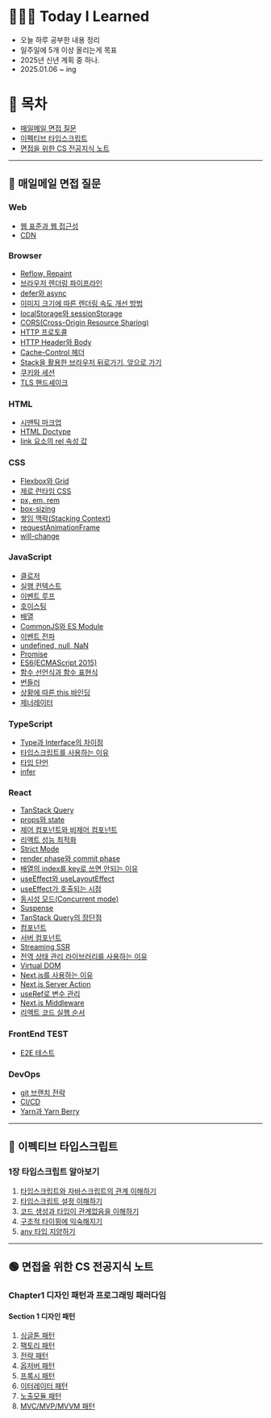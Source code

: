 # 👩🏻‍💻 Today I Learned

- 오늘 하루 공부한 내용 정리
- 일주일에 5개 이상 올리는게 목표
- 2025년 신년 계획 중 하나.
- 2025.01.06 ~ ing

# 📌 목차
- [매일메일 면접 질문](#-매일메일-면접-질문)
- [이펙티브 타입스크립트](#-이펙티브-타입스크립트)
- [면접을 위한 CS 전공지식 노트](#-면접을-위한-cs-전공지식-노트)

--- 

## 📩 매일메일 면접 질문

### Web

- [웹 표준과 웹 접근성](https://github.com/devsuzy/TIL/blob/main/%EB%A7%A4%EC%9D%BC%EB%A9%94%EC%9D%BC%20%EB%A9%B4%EC%A0%91%20%EC%A7%88%EB%AC%B8//Web/%EC%9B%B9%20%ED%91%9C%EC%A4%80%EA%B3%BC%20%EC%9B%B9%20%EC%A0%91%EA%B7%BC%EC%84%B1.md)
- [CDN](https://github.com/devsuzy/TIL/blob/main/%EB%A7%A4%EC%9D%BC%EB%A9%94%EC%9D%BC%20%EB%A9%B4%EC%A0%91%20%EC%A7%88%EB%AC%B8//Web/CDN.md)

### Browser

- [Reflow, Repaint](https://github.com/devsuzy/TIL/edit/main/%EB%A7%A4%EC%9D%BC%EB%A9%94%EC%9D%BC%20%EB%A9%B4%EC%A0%91%20%EC%A7%88%EB%AC%B8//Browser/Reflow%2CRepaint.md)
- [브라우저 렌더링 파이프라인](https://github.com/devsuzy/TIL/blob/main/%EB%A7%A4%EC%9D%BC%EB%A9%94%EC%9D%BC%20%EB%A9%B4%EC%A0%91%20%EC%A7%88%EB%AC%B8//Browser/%EB%B8%8C%EB%9D%BC%EC%9A%B0%EC%A0%80%20%EB%A0%8C%EB%8D%94%EB%A7%81%20%ED%8C%8C%EC%9D%B4%ED%94%84%EB%9D%BC%EC%9D%B8.md)
- [defer와 async](https://github.com/devsuzy/TIL/blob/main/%EB%A7%A4%EC%9D%BC%EB%A9%94%EC%9D%BC%20%EB%A9%B4%EC%A0%91%20%EC%A7%88%EB%AC%B8//Browser/defer%EC%99%80%20async.md)
- [이미지 크기에 따른 렌더링 속도 개선 방법](https://github.com/devsuzy/TIL/blob/main/%EB%A7%A4%EC%9D%BC%EB%A9%94%EC%9D%BC%20%EB%A9%B4%EC%A0%91%20%EC%A7%88%EB%AC%B8//Browser/%EC%9D%B4%EB%AF%B8%EC%A7%80%20%ED%81%AC%EA%B8%B0%EC%97%90%20%EB%94%B0%EB%A5%B8%20%EB%A0%8C%EB%8D%94%EB%A7%81%20%EC%86%8D%EB%8F%84%20%EA%B0%9C%EC%84%A0%20%EB%B0%A9%EB%B2%95.md)
- [localStorage와 sessionStorage](https://github.com/devsuzy/TIL/blob/main/%EB%A7%A4%EC%9D%BC%EB%A9%94%EC%9D%BC%20%EB%A9%B4%EC%A0%91%20%EC%A7%88%EB%AC%B8//Browser/localStorage%EC%99%80%20sessionStorage.md)
- [CORS(Cross-Origin Resource Sharing)](https://github.com/devsuzy/TIL/blob/main/%EB%A7%A4%EC%9D%BC%EB%A9%94%EC%9D%BC%20%EB%A9%B4%EC%A0%91%20%EC%A7%88%EB%AC%B8//Browser/CORS(Cross-Origin%20Resource%20Sharing).md)
- [HTTP 프로토콜](https://github.com/devsuzy/TIL/blob/main/%EB%A7%A4%EC%9D%BC%EB%A9%94%EC%9D%BC%20%EB%A9%B4%EC%A0%91%20%EC%A7%88%EB%AC%B8//Browser/HTTP%20%ED%94%84%EB%A1%9C%ED%86%A0%EC%BD%9C.md)
- [HTTP Header와 Body](https://github.com/devsuzy/TIL/blob/main/%EB%A7%A4%EC%9D%BC%EB%A9%94%EC%9D%BC%20%EB%A9%B4%EC%A0%91%20%EC%A7%88%EB%AC%B8//Browser/HTTP%20Header%EC%99%80%20Body.md)
- [Cache-Control 헤더](https://github.com/devsuzy/TIL/blob/main/%EB%A7%A4%EC%9D%BC%EB%A9%94%EC%9D%BC%20%EB%A9%B4%EC%A0%91%20%EC%A7%88%EB%AC%B8//Browser/Cache-Control%20%ED%97%A4%EB%8D%94.md)
- [Stack을 활용한 브라우저 뒤로가기, 앞으로 가기](https://github.com/devsuzy/TIL/blob/main/%EB%A7%A4%EC%9D%BC%EB%A9%94%EC%9D%BC%20%EB%A9%B4%EC%A0%91%20%EC%A7%88%EB%AC%B8//Browser/Stack%EC%9D%84%20%ED%99%9C%EC%9A%A9%ED%95%9C%20%EB%B8%8C%EB%9D%BC%EC%9A%B0%EC%A0%80%20%EB%92%A4%EB%A1%9C%EA%B0%80%EA%B8%B0,%20%EC%95%9E%EC%9C%BC%EB%A1%9C%20%EA%B0%80%EA%B8%B0.md)
- [쿠키와 세션](https://github.com/devsuzy/TIL/blob/main/%EB%A7%A4%EC%9D%BC%EB%A9%94%EC%9D%BC%20%EB%A9%B4%EC%A0%91%20%EC%A7%88%EB%AC%B8//Browser/%EC%BF%A0%ED%82%A4%EC%99%80%20%EC%84%B8%EC%85%98.md)
- [TLS 핸드셰이크](https://github.com/devsuzy/TIL/blob/main/%EB%A7%A4%EC%9D%BC%EB%A9%94%EC%9D%BC%20%EB%A9%B4%EC%A0%91%20%EC%A7%88%EB%AC%B8//Browser/TLS%20%ED%95%B8%EB%93%9C%EC%85%B0%EC%9D%B4%ED%81%AC.md)

### HTML

- [시맨틱 마크업](https://github.com/devsuzy/TIL/blob/main/%EB%A7%A4%EC%9D%BC%EB%A9%94%EC%9D%BC%20%EB%A9%B4%EC%A0%91%20%EC%A7%88%EB%AC%B8//HTML/%EC%8B%9C%EB%A7%A8%ED%8B%B1%20%EB%A7%88%ED%81%AC%EC%97%85.md)
- [HTML Doctype](https://github.com/devsuzy/TIL/blob/main/%EB%A7%A4%EC%9D%BC%EB%A9%94%EC%9D%BC%20%EB%A9%B4%EC%A0%91%20%EC%A7%88%EB%AC%B8//HTML/HTML%20Doctype.md)
- [link 요소의 rel 속성 값](https://github.com/devsuzy/TIL/blob/main/%EB%A7%A4%EC%9D%BC%EB%A9%94%EC%9D%BC%20%EB%A9%B4%EC%A0%91%20%EC%A7%88%EB%AC%B8//HTML/link%20%EC%9A%94%EC%86%8C%EC%9D%98%20rel%20%EC%86%8D%EC%84%B1%20%EA%B0%92.md)

### CSS

- [Flexbox와 Grid](https://github.com/devsuzy/TIL/blob/main/%EB%A7%A4%EC%9D%BC%EB%A9%94%EC%9D%BC%20%EB%A9%B4%EC%A0%91%20%EC%A7%88%EB%AC%B8//CSS/Flexbox%EC%99%80%20Grid.md)
- [제로 런타임 CSS](https://github.com/devsuzy/TIL/blob/main/%EB%A7%A4%EC%9D%BC%EB%A9%94%EC%9D%BC%20%EB%A9%B4%EC%A0%91%20%EC%A7%88%EB%AC%B8//CSS/%EC%A0%9C%EB%A1%9C%20%EB%9F%B0%ED%83%80%EC%9E%84%20css.md)
- [px, em, rem](https://github.com/devsuzy/TIL/blob/main/%EB%A7%A4%EC%9D%BC%EB%A9%94%EC%9D%BC%20%EB%A9%B4%EC%A0%91%20%EC%A7%88%EB%AC%B8//CSS/px%2C%20em%2C%20rem.md)
- [box-sizing](https://github.com/devsuzy/TIL/blob/main/%EB%A7%A4%EC%9D%BC%EB%A9%94%EC%9D%BC%20%EB%A9%B4%EC%A0%91%20%EC%A7%88%EB%AC%B8//CSS/box-sizing.md)
- [쌓임 맥락(Stacking Context)](https://github.com/devsuzy/TIL/blob/main/%EB%A7%A4%EC%9D%BC%EB%A9%94%EC%9D%BC%20%EB%A9%B4%EC%A0%91%20%EC%A7%88%EB%AC%B8//CSS/%EC%8C%93%EC%9E%84%20%EB%A7%A5%EB%9D%BD(Stacking%20Context).md)
- [requestAnimationFrame](https://github.com/devsuzy/TIL/blob/main/%EB%A7%A4%EC%9D%BC%EB%A9%94%EC%9D%BC%20%EB%A9%B4%EC%A0%91%20%EC%A7%88%EB%AC%B8//CSS/requestAnimationFrame.md)
- [will-change](https://github.com/devsuzy/TIL/blob/main/%EB%A7%A4%EC%9D%BC%EB%A9%94%EC%9D%BC%20%EB%A9%B4%EC%A0%91%20%EC%A7%88%EB%AC%B8//CSS/will-change.md)

### JavaScript

- [클로저](https://github.com/devsuzy/TIL/blob/main/%EB%A7%A4%EC%9D%BC%EB%A9%94%EC%9D%BC%20%EB%A9%B4%EC%A0%91%20%EC%A7%88%EB%AC%B8//JavaScript/%ED%81%B4%EB%A1%9C%EC%A0%80.md)
- [실행 컨텍스트](https://github.com/devsuzy/TIL/blob/main/%EB%A7%A4%EC%9D%BC%EB%A9%94%EC%9D%BC%20%EB%A9%B4%EC%A0%91%20%EC%A7%88%EB%AC%B8//JavaScript/%EC%8B%A4%ED%96%89%20%EC%BB%A8%ED%85%8D%EC%8A%A4%ED%8A%B8.md)
- [이벤트 루프](https://github.com/devsuzy/TIL/edit/main/%EB%A7%A4%EC%9D%BC%EB%A9%94%EC%9D%BC%20%EB%A9%B4%EC%A0%91%20%EC%A7%88%EB%AC%B8//JavaScript/%EC%9D%B4%EB%B2%A4%ED%8A%B8%20%EB%A3%A8%ED%94%84.md)
- [호이스팅](https://github.com/devsuzy/TIL/blob/main/%EB%A7%A4%EC%9D%BC%EB%A9%94%EC%9D%BC%20%EB%A9%B4%EC%A0%91%20%EC%A7%88%EB%AC%B8//JavaScript/%ED%98%B8%EC%9D%B4%EC%8A%A4%ED%8C%85.md)
- [배열](https://github.com/devsuzy/TIL/blob/main/%EB%A7%A4%EC%9D%BC%EB%A9%94%EC%9D%BC%20%EB%A9%B4%EC%A0%91%20%EC%A7%88%EB%AC%B8//JavaScript/%EB%B0%B0%EC%97%B4.md)
- [CommonJS와 ES Module](https://github.com/devsuzy/TIL/blob/main/%EB%A7%A4%EC%9D%BC%EB%A9%94%EC%9D%BC%20%EB%A9%B4%EC%A0%91%20%EC%A7%88%EB%AC%B8//JavaScript/CommonJS%EC%99%80%20ES%20Module.md)
- [이벤트 전파](https://github.com/devsuzy/TIL/blob/main/%EB%A7%A4%EC%9D%BC%EB%A9%94%EC%9D%BC%20%EB%A9%B4%EC%A0%91%20%EC%A7%88%EB%AC%B8//JavaScript/%EC%9D%B4%EB%B2%A4%ED%8A%B8%20%EC%A0%84%ED%8C%8C.md)
- [undefined, null, NaN](https://github.com/devsuzy/TIL/blob/main/%EB%A7%A4%EC%9D%BC%EB%A9%94%EC%9D%BC%20%EB%A9%B4%EC%A0%91%20%EC%A7%88%EB%AC%B8//JavaScript/undefined%2C%20null%2C%20NaN.md)
- [Promise](https://github.com/devsuzy/TIL/blob/main/%EB%A7%A4%EC%9D%BC%EB%A9%94%EC%9D%BC%20%EB%A9%B4%EC%A0%91%20%EC%A7%88%EB%AC%B8//JavaScript/Promise.md)
- [ES6(ECMAScript 2015)](https://github.com/devsuzy/TIL/blob/main/%EB%A7%A4%EC%9D%BC%EB%A9%94%EC%9D%BC%20%EB%A9%B4%EC%A0%91%20%EC%A7%88%EB%AC%B8//JavaScript/ES6(ECMAScript%202015).md)
- [함수 선언식과 함수 표현식](https://github.com/devsuzy/TIL/blob/main/%EB%A7%A4%EC%9D%BC%EB%A9%94%EC%9D%BC%20%EB%A9%B4%EC%A0%91%20%EC%A7%88%EB%AC%B8//JavaScript/%ED%95%A8%EC%88%98%20%EC%84%A0%EC%96%B8%EC%8B%9D%EA%B3%BC%20%ED%95%A8%EC%88%98%20%ED%91%9C%ED%98%84%EC%8B%9D.md)
- [번들러](https://github.com/devsuzy/TIL/blob/main/%EB%A7%A4%EC%9D%BC%EB%A9%94%EC%9D%BC%20%EB%A9%B4%EC%A0%91%20%EC%A7%88%EB%AC%B8//JavaScript/%EB%B2%88%EB%93%A4%EB%9F%AC.md)
- [상황에 따른 this 바인딩](https://github.com/devsuzy/TIL/blob/main/%EB%A7%A4%EC%9D%BC%EB%A9%94%EC%9D%BC%20%EB%A9%B4%EC%A0%91%20%EC%A7%88%EB%AC%B8//JavaScript/%EC%83%81%ED%99%A9%EC%97%90%20%EB%94%B0%EB%A5%B8%20this%20%EB%B0%94%EC%9D%B8%EB%94%A9.md)
- [제너레이터](https://github.com/devsuzy/TIL/blob/main/%EB%A7%A4%EC%9D%BC%EB%A9%94%EC%9D%BC%20%EB%A9%B4%EC%A0%91%20%EC%A7%88%EB%AC%B8//JavaScript/%EC%A0%9C%EB%84%88%EB%A0%88%EC%9D%B4%ED%84%B0.md)

### TypeScript

- [Type과 Interface의 차이점](https://github.com/devsuzy/TIL/blob/main/%EB%A7%A4%EC%9D%BC%EB%A9%94%EC%9D%BC%20%EB%A9%B4%EC%A0%91%20%EC%A7%88%EB%AC%B8//TypeScript/Type%EA%B3%BC%20Interface%EC%9D%98%20%EC%B0%A8%EC%9D%B4%EC%A0%90.md)
- [타입스크립트를 사용하는 이유](https://github.com/devsuzy/TIL/blob/main/%EB%A7%A4%EC%9D%BC%EB%A9%94%EC%9D%BC%20%EB%A9%B4%EC%A0%91%20%EC%A7%88%EB%AC%B8//TypeScript/%ED%83%80%EC%9E%85%EC%8A%A4%ED%81%AC%EB%A6%BD%ED%8A%B8%EB%A5%BC%20%EC%82%AC%EC%9A%A9%ED%95%98%EB%8A%94%20%EC%9D%B4%EC%9C%A0.md)
- [타입 단언](https://github.com/devsuzy/TIL/blob/main/%EB%A7%A4%EC%9D%BC%EB%A9%94%EC%9D%BC%20%EB%A9%B4%EC%A0%91%20%EC%A7%88%EB%AC%B8//TypeScript/%ED%83%80%EC%9E%85%20%EB%8B%A8%EC%96%B8.md)
- [infer](https://github.com/devsuzy/TIL/blob/main/%EB%A7%A4%EC%9D%BC%EB%A9%94%EC%9D%BC%20%EB%A9%B4%EC%A0%91%20%EC%A7%88%EB%AC%B8//TypeScript/infer.md)

### React

- [TanStack Query](https://github.com/devsuzy/TIL/blob/main/%EB%A7%A4%EC%9D%BC%EB%A9%94%EC%9D%BC%20%EB%A9%B4%EC%A0%91%20%EC%A7%88%EB%AC%B8//React/TanStack%20Query.md)
- [props와 state](https://github.com/devsuzy/TIL/blob/main/%EB%A7%A4%EC%9D%BC%EB%A9%94%EC%9D%BC%20%EB%A9%B4%EC%A0%91%20%EC%A7%88%EB%AC%B8//React/props%EC%99%80%20state.md)
- [제어 컴포넌트와 비제어 컴포넌트](https://github.com/devsuzy/TIL/blob/main/%EB%A7%A4%EC%9D%BC%EB%A9%94%EC%9D%BC%20%EB%A9%B4%EC%A0%91%20%EC%A7%88%EB%AC%B8//React/%EC%A0%9C%EC%96%B4%20%EC%BB%B4%ED%8F%AC%EB%84%8C%ED%8A%B8%EC%99%80%20%EB%B9%84%EC%A0%9C%EC%96%B4%20%EC%BB%B4%ED%8F%AC%EB%84%8C%ED%8A%B8.md)
- [리액트 성능 최적화](https://github.com/devsuzy/TIL/blob/main/%EB%A7%A4%EC%9D%BC%EB%A9%94%EC%9D%BC%20%EB%A9%B4%EC%A0%91%20%EC%A7%88%EB%AC%B8//React/%EB%A6%AC%EC%95%A1%ED%8A%B8%20%EC%84%B1%EB%8A%A5%20%EC%B5%9C%EC%A0%81%ED%99%94.md)
- [Strict Mode](https://github.com/devsuzy/TIL/blob/main/%EB%A7%A4%EC%9D%BC%EB%A9%94%EC%9D%BC%20%EB%A9%B4%EC%A0%91%20%EC%A7%88%EB%AC%B8//React/Strict%20Mode.md)
- [render phase와 commit phase](https://github.com/devsuzy/TIL/blob/main/%EB%A7%A4%EC%9D%BC%EB%A9%94%EC%9D%BC%20%EB%A9%B4%EC%A0%91%20%EC%A7%88%EB%AC%B8//React/render%20phase%EC%99%80%20commit%20phase.md)
- [배열의 index를 key로 쓰면 안되는 이유](https://github.com/devsuzy/TIL/blob/main/%EB%A7%A4%EC%9D%BC%EB%A9%94%EC%9D%BC%20%EB%A9%B4%EC%A0%91%20%EC%A7%88%EB%AC%B8//React/%EB%B0%B0%EC%97%B4%EC%9D%98%20index%EB%A5%BC%20key%EB%A1%9C%20%EC%93%B0%EB%A9%B4%20%EC%95%88%EB%90%98%EB%8A%94%20%EC%9D%B4%EC%9C%A0.md)
- [useEffect와 useLayoutEffect](https://github.com/devsuzy/TIL/blob/main/%EB%A7%A4%EC%9D%BC%EB%A9%94%EC%9D%BC%20%EB%A9%B4%EC%A0%91%20%EC%A7%88%EB%AC%B8//React/useEffect%EC%99%80%20useLayoutEffect.md)
- [useEffect가 호출되는 시점](https://github.com/devsuzy/TIL/blob/main/%EB%A7%A4%EC%9D%BC%EB%A9%94%EC%9D%BC%20%EB%A9%B4%EC%A0%91%20%EC%A7%88%EB%AC%B8//React/useEffect%EA%B0%80%20%ED%98%B8%EC%B6%9C%EB%90%98%EB%8A%94%20%EC%8B%9C%EC%A0%90.md)
- [동시성 모드(Concurrent mode)](https://github.com/devsuzy/TIL/blob/main/%EB%A7%A4%EC%9D%BC%EB%A9%94%EC%9D%BC%20%EB%A9%B4%EC%A0%91%20%EC%A7%88%EB%AC%B8//React/%EB%8F%99%EC%8B%9C%EC%84%B1%20%EB%AA%A8%EB%93%9C(Concurrent%20mode).md)
- [Suspense](https://github.com/devsuzy/TIL/blob/main/%EB%A7%A4%EC%9D%BC%EB%A9%94%EC%9D%BC%20%EB%A9%B4%EC%A0%91%20%EC%A7%88%EB%AC%B8//React/Suspense.md)
- [TanStack Query의 장단점](https://github.com/devsuzy/TIL/blob/main/%EB%A7%A4%EC%9D%BC%EB%A9%94%EC%9D%BC%20%EB%A9%B4%EC%A0%91%20%EC%A7%88%EB%AC%B8//React/Tanstack%20Query%EC%9D%98%20%EC%9E%A5%EB%8B%A8%EC%A0%90.md)
- [컴포넌트](https://github.com/devsuzy/TIL/blob/main/%EB%A7%A4%EC%9D%BC%EB%A9%94%EC%9D%BC%20%EB%A9%B4%EC%A0%91%20%EC%A7%88%EB%AC%B8//React/%EC%BB%B4%ED%8F%AC%EB%84%8C%ED%8A%B8.md)
- [서버 컴포넌트](https://github.com/devsuzy/TIL/blob/main/%EB%A7%A4%EC%9D%BC%EB%A9%94%EC%9D%BC%20%EB%A9%B4%EC%A0%91%20%EC%A7%88%EB%AC%B8//React/%EC%84%9C%EB%B2%84%20%EC%BB%B4%ED%8F%AC%EB%84%8C%ED%8A%B8.md)
- [Streaming SSR](https://github.com/devsuzy/TIL/blob/main/%EB%A7%A4%EC%9D%BC%EB%A9%94%EC%9D%BC%20%EB%A9%B4%EC%A0%91%20%EC%A7%88%EB%AC%B8//React/Streaming%20SSR.md)
- [전역 상태 관리 라이브러리를 사용하는 이유](https://github.com/devsuzy/TIL/blob/main/%EB%A7%A4%EC%9D%BC%EB%A9%94%EC%9D%BC%20%EB%A9%B4%EC%A0%91%20%EC%A7%88%EB%AC%B8//React/%EC%A0%84%EC%97%AD%20%EC%83%81%ED%83%9C%20%EA%B4%80%EB%A6%AC%20%EB%9D%BC%EC%9D%B4%EB%B8%8C%EB%9F%AC%EB%A6%AC%EB%A5%BC%20%EC%82%AC%EC%9A%A9%ED%95%98%EB%8A%94%20%EC%9D%B4%EC%9C%A0.md)
- [Virtual DOM](https://github.com/devsuzy/TIL)
- [Next.js를 사용하는 이유](http://github.com/devsuzy/TIL/blob/main/%EB%A7%A4%EC%9D%BC%EB%A9%94%EC%9D%BC%20%EB%A9%B4%EC%A0%91%20%EC%A7%88%EB%AC%B8//React/Next.js.md)
- [Next.js Server Action](https://github.com/devsuzy/TIL/blob/main/%EB%A7%A4%EC%9D%BC%EB%A9%94%EC%9D%BC%20%EB%A9%B4%EC%A0%91%20%EC%A7%88%EB%AC%B8//React/Next.js%20Server%20Action.md)
- [useRef로 변수 관리](https://github.com/devsuzy/TIL/blob/main/%EB%A7%A4%EC%9D%BC%EB%A9%94%EC%9D%BC%20%EB%A9%B4%EC%A0%91%20%EC%A7%88%EB%AC%B8//React/useRef%EB%A1%9C%20%EB%B3%80%EC%88%98%20%EA%B4%80%EB%A6%AC.md)
- [Next.js Middleware](https://github.com/devsuzy/TIL/blob/main/%EB%A7%A4%EC%9D%BC%EB%A9%94%EC%9D%BC%20%EB%A9%B4%EC%A0%91%20%EC%A7%88%EB%AC%B8//React/Next.js%20Middleware.md)
- [리액트 코드 실행 순서](https://github.com/devsuzy/TIL/blob/main/%EB%A7%A4%EC%9D%BC%EB%A9%94%EC%9D%BC%20%EB%A9%B4%EC%A0%91%20%EC%A7%88%EB%AC%B8//React/%EB%A6%AC%EC%95%A1%ED%8A%B8%20%EC%BD%94%EB%93%9C%20%EC%8B%A4%ED%96%89%20%EC%88%9C%EC%84%9C.md)

### FrontEnd TEST

- [E2E 테스트](https://github.com/devsuzy/TIL/blob/main/%EB%A7%A4%EC%9D%BC%EB%A9%94%EC%9D%BC%20%EB%A9%B4%EC%A0%91%20%EC%A7%88%EB%AC%B8//FrontEnd%20TEST/E2E%20%ED%85%8C%EC%8A%A4%ED%8A%B8.md)

### DevOps
- [git 브랜치 전략](https://github.com/devsuzy/TIL/blob/main/%EB%A7%A4%EC%9D%BC%EB%A9%94%EC%9D%BC%20%EB%A9%B4%EC%A0%91%20%EC%A7%88%EB%AC%B8//DevOps/git%20%EB%B8%8C%EB%9E%9C%EC%B9%98%20%EC%A0%84%EB%9E%B5.md)
- [CI/CD](https://github.com/devsuzy/TIL/edit/main/%EB%A7%A4%EC%9D%BC%EB%A9%94%EC%9D%BC%20%EB%A9%B4%EC%A0%91%20%EC%A7%88%EB%AC%B8//DevOps/CI%2CCD.md)
- [Yarn과 Yarn Berry](https://github.com/devsuzy/TIL/blob/main/%EB%A7%A4%EC%9D%BC%EB%A9%94%EC%9D%BC%20%EB%A9%B4%EC%A0%91%20%EC%A7%88%EB%AC%B8//DevOps/Yarn%EA%B3%BC%20Yarn%20Berry.md)

---

## 🔵 이펙티브 타입스크립트

### 1장 타입스크립트 알아보기
  1) [타입스크립트와 자바스크립트의 관계 이해하기](https://github.com/devsuzy/TIL/blob/main/%EB%A7%A4%EC%9D%BC%EB%A9%94%EC%9D%BC%20%EB%A9%B4%EC%A0%91%20%EC%A7%88%EB%AC%B8//%EC%9D%B4%ED%8E%99%ED%8B%B0%EB%B8%8C%20%ED%83%80%EC%9E%85%EC%8A%A4%ED%81%AC%EB%A6%BD%ED%8A%B8/1%EC%9E%A5%20%ED%83%80%EC%9E%85%EC%8A%A4%ED%81%AC%EB%A6%BD%ED%8A%B8%20%EC%95%8C%EC%95%84%EB%B3%B4%EA%B8%B0/1.%20%ED%83%80%EC%9E%85%EC%8A%A4%ED%81%AC%EB%A6%BD%ED%8A%B8%EC%99%80%20%EC%9E%90%EB%B0%94%EC%8A%A4%ED%81%AC%EB%A6%BD%ED%8A%B8%EC%9D%98%20%EA%B4%80%EA%B3%84%20%EC%9D%B4%ED%95%B4%ED%95%98%EA%B8%B0.md)
  2) [타입스크립트 설정 이해하기](https://github.com/devsuzy/TIL/blob/main/%EB%A7%A4%EC%9D%BC%EB%A9%94%EC%9D%BC%20%EB%A9%B4%EC%A0%91%20%EC%A7%88%EB%AC%B8//%EC%9D%B4%ED%8E%99%ED%8B%B0%EB%B8%8C%20%ED%83%80%EC%9E%85%EC%8A%A4%ED%81%AC%EB%A6%BD%ED%8A%B8/1%EC%9E%A5%20%ED%83%80%EC%9E%85%EC%8A%A4%ED%81%AC%EB%A6%BD%ED%8A%B8%20%EC%95%8C%EC%95%84%EB%B3%B4%EA%B8%B0/2.%20%ED%83%80%EC%9E%85%EC%8A%A4%ED%81%AC%EB%A6%BD%ED%8A%B8%20%EC%84%A4%EC%A0%95%20%EC%9D%B4%ED%95%B4%ED%95%98%EA%B8%B0.md)
  3) [코드 생성과 타입이 관계없음을 이해하기](https://github.com/devsuzy/TIL/blob/main/%EB%A7%A4%EC%9D%BC%EB%A9%94%EC%9D%BC%20%EB%A9%B4%EC%A0%91%20%EC%A7%88%EB%AC%B8//%EC%9D%B4%ED%8E%99%ED%8B%B0%EB%B8%8C%20%ED%83%80%EC%9E%85%EC%8A%A4%ED%81%AC%EB%A6%BD%ED%8A%B8/1%EC%9E%A5%20%ED%83%80%EC%9E%85%EC%8A%A4%ED%81%AC%EB%A6%BD%ED%8A%B8%20%EC%95%8C%EC%95%84%EB%B3%B4%EA%B8%B0/3.%20%EC%BD%94%EB%93%9C%20%EC%83%9D%EC%84%B1%EA%B3%BC%20%ED%83%80%EC%9E%85%EC%9D%B4%20%EA%B4%80%EA%B3%84%EC%97%86%EC%9D%8C%EC%9D%84%20%EC%9D%B4%ED%95%B4%ED%95%98%EA%B8%B0.md)
  4) [구조적 타이핑에 익숙해지기](https://github.com/devsuzy/TIL/blob/main/%EB%A7%A4%EC%9D%BC%EB%A9%94%EC%9D%BC%20%EB%A9%B4%EC%A0%91%20%EC%A7%88%EB%AC%B8//%EC%9D%B4%ED%8E%99%ED%8B%B0%EB%B8%8C%20%ED%83%80%EC%9E%85%EC%8A%A4%ED%81%AC%EB%A6%BD%ED%8A%B8/1%EC%9E%A5%20%ED%83%80%EC%9E%85%EC%8A%A4%ED%81%AC%EB%A6%BD%ED%8A%B8%20%EC%95%8C%EC%95%84%EB%B3%B4%EA%B8%B0/4.%20%EA%B5%AC%EC%A1%B0%EC%A0%81%20%ED%83%80%EC%9D%B4%ED%95%91%EC%97%90%20%EC%9D%B5%EC%88%99%ED%95%B4%EC%A7%80%EA%B8%B0.md)
  5) [any 타입 지양하기](https://github.com/devsuzy/TIL/blob/main/%EB%A7%A4%EC%9D%BC%EB%A9%94%EC%9D%BC%20%EB%A9%B4%EC%A0%91%20%EC%A7%88%EB%AC%B8//%EC%9D%B4%ED%8E%99%ED%8B%B0%EB%B8%8C%20%ED%83%80%EC%9E%85%EC%8A%A4%ED%81%AC%EB%A6%BD%ED%8A%B8/1%EC%9E%A5%20%ED%83%80%EC%9E%85%EC%8A%A4%ED%81%AC%EB%A6%BD%ED%8A%B8%20%EC%95%8C%EC%95%84%EB%B3%B4%EA%B8%B0/5.%20any%20%ED%83%80%EC%9E%85%20%EC%A7%80%EC%96%91%ED%95%98%EA%B8%B0.md)

---

## 🟢 면접을 위한 CS 전공지식 노트

### Chapter1 디자인 패턴과 프로그래밍 패러다임

#### Section 1 디자인 패턴

1) [싱글톤 패턴]()
2) [팩토리 패턴]()
3) [전략 패턴]()
4) [옵저버 패턴]()
5) [프록시 패턴]()
6) [이터레이터 패턴]()
7) [노출모듈 패턴]()
8) [MVC/MVP/MVVM 패턴]()
